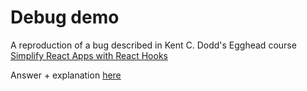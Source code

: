# Debug demo

A reproduction of a bug described in Kent C. Dodd's Egghead course [Simplify React Apps with React Hooks](https://egghead.io/courses/simplify-react-apps-with-react-hooks)

Answer + explanation [here](https://github.com/tyreer/learning-notes/blob/master/Egghead_simplify-react-apps-with-react-hooks.md)
